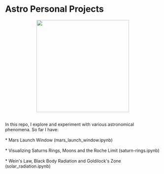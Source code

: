 # Astro Personal Projects

<div align="center">
  <img src="https://user-images.githubusercontent.com/74038190/212284164-662b26f5-a2e4-49cb-b675-4af56e609afa.gif" width="300">
<br><br>
</div>

In this repo, I explore and experiment with various astronomical phenomena. So far I have: <br><br>
    * Mars Launch Window (mars_launch_window.ipynb) <br><br>
    * Visualizing Saturns Rings, Moons and the Roche Limit (saturn-rings.ipynb) <br><br>
    * Wein's Law, Black Body Radiation and Goldilock's Zone (solar_radiation.ipynb) <br><br>
